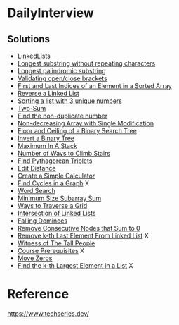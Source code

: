 # DailyInterview

## Solutions

- [LinkedLists](./day01/problem.md)
- [Longest substring without repeating characters](./day02/problem.md)
- [Longest palindromic substring](./day03/problem.md)
- [Validating open/close brackets](./day04/problem.md)
- [First and Last Indices of an Element in a Sorted Array](./day05/problem.md)
- [Reverse a Linked List](./day06/problem.md)
- [Sorting a list with 3 unique numbers](./day07/problem.md)
- [Two-Sum](./day08/problem.md)
- [Find the non-duplicate number](./day09/problem.md)
- [Non-decreasing Array with Single Modification](./day10/problem.md)
- [Floor and Ceiling of a Binary Search Tree](./day11/problem.md)
- [Invert a Binary Tree](./day12/problem.md)
- [Maximum In A Stack](./day13/problem.md)
- [Number of Ways to Climb Stairs](./day14/problem.md)
- [Find Pythagorean Triplets](./day15/problem.md)
- [Edit Distance](./day16/problem.md)
- [Create a Simple Calculator](./day17/problem.md)
- [Find Cycles in a Graph](./day18/problem.md) X
- [Word Search](./day19/problem.md)
- [Minimum Size Subarray Sum](./day20/problem.md)
- [Ways to Traverse a Grid](./day21/problem.md)
- [Intersection of Linked Lists](./day22/problem.md)
- [Falling Dominoes](./day23/problem.md)
- [Remove Consecutive Nodes that Sum to 0](./day24/problem.md)
- [Remove k-th Last Element From Linked List](./day25/problem.md) X
- [Witness of The Tall People](./day26/problem.md)
- [Course Prerequisites](./day27/problem.md) X
- [Move Zeros](./day28/problem.md)
- [Find the k-th Largest Element in a List](./day29/problem.md) X




# Reference
https://www.techseries.dev/